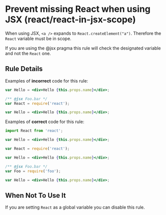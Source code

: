 # Prevent missing React when using JSX (react/react-in-jsx-scope)

When using JSX, `<a />` expands to `React.createElement("a")`. Therefore the
`React` variable must be in scope.

If you are using the @jsx pragma this rule will check the designated variable and not the `React` one.

## Rule Details

Examples of **incorrect** code for this rule:

```jsx
var Hello = <div>Hello {this.props.name}</div>;
```

```jsx
/** @jsx Foo.bar */
var React = require('react');

var Hello = <div>Hello {this.props.name}</div>;
```

Examples of **correct** code for this rule:

```jsx
import React from 'react';

var Hello = <div>Hello {this.props.name}</div>;
```

```jsx
var React = require('react');

var Hello = <div>Hello {this.props.name}</div>;
```

```jsx
/** @jsx Foo.bar */
var Foo = require('foo');

var Hello = <div>Hello {this.props.name}</div>;
```

## When Not To Use It

If you are setting `React` as a global variable you can disable this rule.

